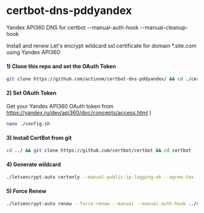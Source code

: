 # certbot-dns-pddyandex
Yandex API360 DNS for certbot --manual-auth-hook --manual-cleanup-hook

Install and renew Let's encrypt wildcard ssl certificate for domain *.site.com using Yandex API360:

#### 1) Clone this repo and set the OAuth Token
```bash
git clone https://github.com/actionm/certbot-dns-pddyandex/ && cd ./certbot-dns-pddyandex
```

#### 2) Set OAuth Token

Get your Yandex API360 OAuth token from https://yandex.ru/dev/api360/doc/concepts/access.html )

```bash
nano ./config.sh
```

#### 3) Install CertBot from git
```bash
cd ../ && git clone https://github.com/certbot/certbot && cd certbot
```

#### 4) Generate wildcard
```bash
./letsencrypt-auto certonly --manual-public-ip-logging-ok --agree-tos --email info@site.com --renew-by-default -d site.com -d *.site.com --manual --manual-auth-hook ../certbot-dns-pddyandex/authenticator.sh --manual-cleanup-hook ../certbot-dns-pddyandex/cleanup.sh --preferred-challenges dns-01 --server https://acme-v02.api.letsencrypt.org/directory
```

#### 5) Force Renew
```bash
./letsencrypt-auto renew --force-renew --manual --manual-auth-hook ../certbot-dns-pddyandex/authenticator.sh --manual-cleanup-hook ../certbot-dns-pddyandex/cleanup.sh --preferred-challenges dns-01 --server https://acme-v02.api.letsencrypt.org/directory
```